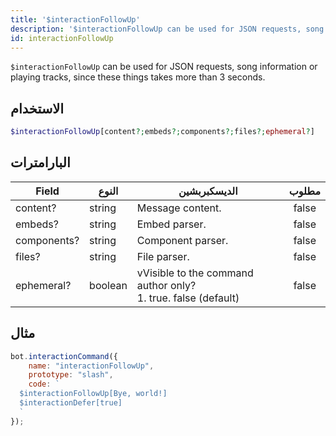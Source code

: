 ```yaml
---
title: '$interactionFollowUp'
description: '$interactionFollowUp can be used for JSON requests, song information or playing tracks, since these things takes more than 3 seconds.'
id: interactionFollowUp
---
```


`$interactionFollowUp` can be used for JSON requests, song information or playing tracks, since these things takes more than 3 seconds.

## الاستخدام

```php
$interactionFollowUp[content?;embeds?;components?;files?;ephemeral?]
```

## البارامترات

| Field       | النوع   | الديسكبربشين                                                               | مطلوب |
| ----------- | ------- | -------------------------------------------------------------------------- |:-----:|
| content?    | string  | Message content.                                                           | false |
| embeds?     | string  | Embed parser.                                                              | false |
| components? | string  | Component parser.                                                          | false |
| files?      | string  | File parser.                                                               | false |
| ephemeral?  | boolean | vVisible to the command author only? <br /> 1. true. false (default) | false |

## مثال

```javascript
bot.interactionCommand({
    name: "interactionFollowUp",
    prototype: "slash",
    code: `
  $interactionFollowUp[Bye, world!]
  $interactionDefer[true]
  `
});
```
